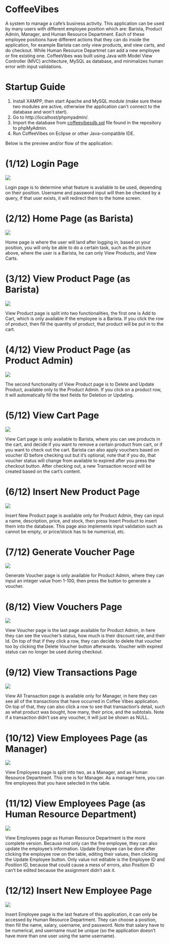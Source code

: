 # CoffeeVibes
A system to manage a cafe’s business activity. This application can be used by many users with different employee position which are: Barista, Product Admin, Manager, and Human Resource Department. Each of these employee positions have different actions that they can do inside the application, for example Barista can only view products, and view carts, and do checkout. While Human Resource Departmet can add a new employee or fire existing one. CoffeeVibes was built using Java with Model View Controller (MVC) architecture, MySQL as database, and minimalizes human error with input validations.

# Startup Guide
1. Install XAMPP, then start Apache and MySQL module (make sure these two modules are active, otherwise the application can't connect to the database and won't start).
2. Go to http://localhost/phpmyadmin/.
3. Import the database from [coffeevibesdb.sql](coffeevibesdb.sql) file found in the repository to phpMyAdmin.
4. Run CoffeeVibes on Eclipse or other Java-compatible IDE.

Below is the preview and/or flow of the application:
# (1/12) Login Page
![](pic/1login.jpg)

Login page is to determine what feature is available to be used, depending on their position. Username and password input will then be checked by a query, if that user exists, it will redirect them to the home screen.

# (2/12) Home Page (as Barista)
![](pic/2home.jpg)

Home page is where the user will land after logging in, based on your position, you will only be able to do a certain task, such as the picture above, where the user is a Barista, he can only View Products, and View Carts.

# (3/12) View Product Page (as Barista)
![](pic/3viewproduct.jpg)

View Product page is split into two functionalities, the first one is Add to Cart, which is only available if the employee is a Barista. If you click the row of product, then fill the quantity of product, that product will be put in to the cart.

# (4/12) View Product Page (as Product Admin)
![](pic/3viewproduct2.jpg)

The second functionality of View Product page is to Delete and Update Product, available only to the Product Admin. If you click on a product row, it will automatically fill the text fields for Deletion or Updating.

# (5/12) View Cart Page
![](pic/4viewcart.jpg)

View Cart page is only available to Barista, where you can see products in the cart, and decide if you want to remove a certain product from cart, or if you want to check out the cart. Barista can also apply vouchers based on voucher ID before checking out but it’s optional, note that if you do, that voucher status will change from available to expired after you press the checkout button. After checking out, a new Transaction record will be created based on the cart’s content.

# (6/12) Insert New Product Page
![](pic/5insertnewproduct.jpg)

Insert New Product page is available only for Product Admin, they can input a name, description, price, and stock, then press Insert Product to insert them into the database. This page also implements input validation such as cannot be empty, or price/stock has to be numerical, etc.

# (7/12) Generate Voucher Page
![](pic/6generatevoucher.jpg)

Generate Voucher page is only available for Product Admin, where they can input an integer value from 1-100, then press the button to generate a voucher.

# (8/12) View Vouchers Page
![](pic/7viewvouchers.jpg)

View Voucher page is the last page available for Product Admin, in here they can see the voucher’s status, how much is their discount rate, and their Id. On top of that if they click a row, they can decide to delete that voucher too by clicking the Delete Voucher button afterwards. Voucher with expired status can no longer be used during checkout.

# (9/12) View Transactions Page
![](pic/8viewtransaction.jpg)

View All Transaction page is available only for Manager, in here they can see all of the transactions that have occurred in Coffee Vibes application. On top of that, they can also click a row to see that transaction’s detail, such as what product was bought, how many, their price, and the subtotals. Note if a transaction didn’t use any voucher, it will just be shown as NULL.

# (10/12) View Employees Page (as Manager)
![](pic/9viewemployee.jpg)

View Employees page is split into two, as a Manager, and as Human Resource Department. This one is for Manager. As a manager here, you can fire employees that you have selected in the table.

# (11/12) View Employees Page (as Human Resource Department)
![](pic/9viewemployee2.jpg)

View Employees page as Human Resource Department is the more complete version. Because not only can the fire employee, they can also update the employee’s information. Update Employee can be done after clicking the employee row on the table, editing their values, then clicking the Update Employee button. Only value not editable is the Employee ID and Position ID, because that could cause a mess of errors, also Position ID can’t be edited because the assignment didn’t ask it.

# (12/12) Insert New Employee Page
![](pic/10insertnewemployee.jpg)

Insert Employee page is the last feature of this application, it can only be accessed by Human Resource Department. They can choose a position, then fill the name, salary, username, and password. Note that salary have to be numerical, and username must be unique (so the application doesn’t have more than one user using the same username).
